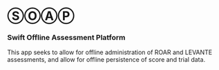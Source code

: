 # ⓈⓄⒶⓅ
### Swift Offline Assessment Platform

This app seeks to allow for offline administration of ROAR and LEVANTE assessments, and allow for offline persistence of score and trial data. 
